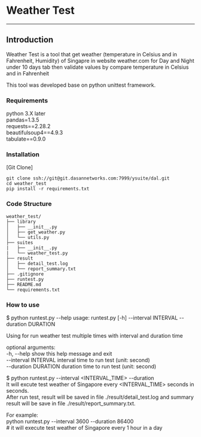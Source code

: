 # Weather Test

---

## Introduction

Weather Test is a tool that get weather (temperature in Celsius and in Fahrenheit, Humidity) of Singapre
in website weather.com for Day and Night under 10 days tab then validate values by compare temperature in Celsius and in Fahrenheit

This tool was developed base on python unittest framework.


### Requirements

python 3.X later  
pandas=1.3.5  
requests==2.28.2  
beautifulsoup4==4.9.3  
tabulate==0.9.0  


### Installation

[Git Clone]  

    git clone ssh://git@git.dasannetworks.com:7999/ysuite/dal.git  
    cd weather_test  
    pip install -r requirements.txt  


### Code Structure

    weather_test/
    ├── library
    │   ├── __init__.py
    │   ├── get_weather.py
    │   └── utils.py
    ├── suites
    |   ├── __init__.py
    |   └── weather_test.py
    ├── result
    │   ├── detail_test.log
    │   └── report_summary.txt 
    ├── .gitignore
    ├── runtest.py
    ├── README.md
    └── requirements.txt

### How to use

$ python runtest.py --help
usage: runtest.py [-h] --interval INTERVAL --duration DURATION  

Using for run weather test multiple times with interval and duration time  

optional arguments:  
  -h, --help           show this help message and exit  
  --interval INTERVAL  interval time to run test (unit: second)  
  --duration DURATION  duration time to run test (unit: second)  

$ python runtest.py --interval <INTERVAL_TIME> --duration <DURATION>  
It will excute test weather of Singapore every <INTERVAL_TIME> seconds in <DURATION> seconds.  
After run test, result will be saved in file ./result/detail_test.log and summary result will be save in file ./result/report_summary.txt.  

For example:  
    python runtest.py --interval 3600 --duration 86400  
    # it will execute test weather of Singapore every 1 hour in a day  
